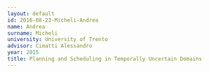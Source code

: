 ```yaml
---
layout: default 
id: 2016-08-23-Micheli-Andrea
name: Andrea
surname: Micheli
university: University of Trento
advisor: Cimatti Alessandro
year: 2015
title: Planning and Scheduling in Temporally Uncertain Domains
---
```

